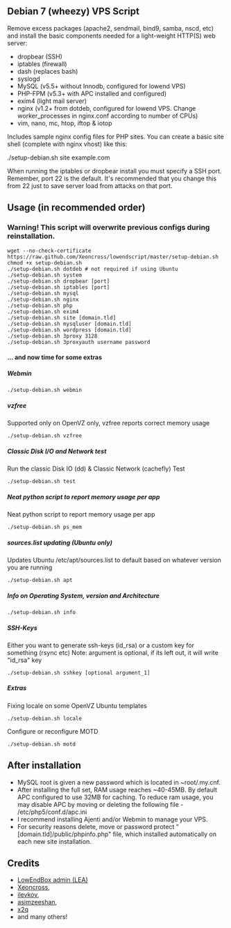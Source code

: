 ## Debian 7 (wheezy) VPS Script

Remove excess packages (apache2, sendmail, bind9, samba, nscd, etc) and install the basic components needed for a light-weight HTTP(S) web server:

 - dropbear (SSH)
 - iptables (firewall)
 - dash (replaces bash)
 - syslogd
 - MySQL (v5.5+ without Innodb, configured for lowend VPS)
 - PHP-FPM (v5.3+ with APC installed and configured)
 - exim4 (light mail server)
 - nginx (v1.2+ from dotdeb, configured for lowend VPS. Change worker_processes in nginx.conf according to number of CPUs)
 - vim, nano, mc, htop, iftop & iotop

Includes sample nginx config files for PHP sites. You can create a basic site shell (complete with nginx vhost) like this:

./setup-debian.sh site example.com

When running the iptables or dropbear install you must specify a SSH port. Remember, port 22 is the default. It's recommended that you change this from 22 just to save server load from attacks on that port.

## Usage (in recommended order)

### Warning! This script will overwrite previous configs during reinstallation.

	wget --no-check-certificate https://raw.github.com/Xeoncross/lowendscript/master/setup-debian.sh 
	chmod +x setup-debian.sh
	./setup-debian.sh dotdeb # not required if using Ubuntu
	./setup-debian.sh system
	./setup-debian.sh dropbear [port]
	./setup-debian.sh iptables [port]
	./setup-debian.sh mysql
	./setup-debian.sh nginx
	./setup-debian.sh php
	./setup-debian.sh exim4
	./setup-debian.sh site [domain.tld]
	./setup-debian.sh mysqluser [domain.tld]
	./setup-debian.sh wordpress [domain.tld]
	./setup-debian.sh 3proxy 3128
	./setup-debian.sh 3proxyauth username password

#### ... and now time for some extras

##### Webmin

	./setup-debian.sh webmin

##### vzfree

Supported only on OpenVZ only, vzfree reports correct memory usage

	./setup-debian.sh vzfree

##### Classic Disk I/O and Network test

Run the classic Disk IO (dd) & Classic Network (cachefly) Test

	./setup-debian.sh test

##### Neat python script to report memory usage per app

Neat python script to report memory usage per app

	./setup-debian.sh ps_mem

##### sources.list updating (Ubuntu only)

Updates Ubuntu /etc/apt/sources.list to default based on whatever version you are running

	./setup-debian.sh apt

##### Info on Operating System, version and Architecture

	./setup-debian.sh info

##### SSH-Keys

Either you want to generate ssh-keys (id_rsa) or a custom key for something (rsync etc)
Note: argument is optional, if its left out, it will write "id_rsa" key

	./setup-debian.sh sshkey [optional argument_1]
    
##### Extras

Fixing locale on some OpenVZ Ubuntu templates

	./setup-debian.sh locale

Configure or reconfigure MOTD

	./setup-debian.sh motd

## After installation

- MySQL root is given a new password which is located in ~root/.my.cnf.
- After installing the full set, RAM usage reaches ~40-45MB.
By default APC configured to use 32MB for caching.
To reduce ram usage, you may disable APC by moving or deleting the following file - /etc/php5/conf.d/apc.ini
- I recommend installing Ajenti and/or Webmin to manage your VPS.
- For security reasons delete, move or password protect "[domain.tld]/public/phpinfo.php" file, which installed automatically on each new site installation.

## Credits

- [LowEndBox admin (LEA)](https://github.com/lowendbox/lowendscript)
- [Xeoncross](https://github.com/Xeoncross/lowendscript),
- [ilevkov](https://github.com/ilevkov/lowendscript),
- [asimzeeshan](https://github.com/asimzeeshan),
- [x2q](https://github.com/x2q)
- and many others!
